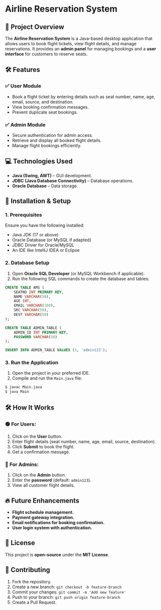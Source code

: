 # Airline Reservation System

## 📌 Project Overview
The **Airline Reservation System** is a Java-based desktop application that allows users to book flight tickets, view flight details, and manage reservations. It provides an **admin panel** for managing bookings and a **user interface** for customers to reserve seats.

## 🛠 Features
### ✅ **User Module**
- Book a flight ticket by entering details such as seat number, name, age, email, source, and destination.
- View booking confirmation messages.
- Prevent duplicate seat bookings.

### ✅ **Admin Module**
- Secure authentication for admin access.
- Retrieve and display all booked flight details.
- Manage flight bookings efficiently.

## 💻 Technologies Used
- **Java (Swing, AWT)** – GUI development.
- **JDBC (Java Database Connectivity)** – Database operations.
- **Oracle Database** – Data storage.

## 🚀 Installation & Setup
### 1. **Prerequisites**
Ensure you have the following installed:
- Java JDK (17 or above)
- Oracle Database (or MySQL if adapted)
- JDBC Driver for Oracle/MySQL
- An IDE like IntelliJ IDEA or Eclipse


### 2. **Database Setup**
1. Open **Oracle SQL Developer** (or MySQL Workbench if applicable).
2. Run the following SQL commands to create the database and tables:
```sql
CREATE TABLE AMS (
    SEATNO INT PRIMARY KEY,
    NAME VARCHAR(50),
    AGE INT,
    EMAIL VARCHAR(100),
    SRC VARCHAR(50),
    DEST VARCHAR(50)
);

CREATE TABLE ADMIN_TABLE (
    ADMIN_ID INT PRIMARY KEY,
    PASSWORD VARCHAR(50)
);

INSERT INTO ADMIN_TABLE VALUES (1, 'admin123');
```

### 3. **Run the Application**
1. Open the project in your preferred IDE.
2. Compile and run the `Main.java` file:
```sh
$ javac Main.java
$ java Main
```

## 🛠 How It Works
### 🟢 **For Users:**
1. Click on the **User** button.
2. Enter flight details (seat number, name, age, email, source, destination).
3. Click **Submit** to book the flight.
4. Get a confirmation message.

### 🔵 **For Admins:**
1. Click on the **Admin** button.
2. Enter the **password** (default: `admin123`).
3. View all customer flight details.

## 🔥 Future Enhancements
- **Flight schedule management.**
- **Payment gateway integration.**
- **Email notifications for booking confirmation.**
- **User login system with authentication.**

## 📜 License
This project is **open-source** under the **MIT License**.

## 🤝 Contributing
1. Fork the repository.
2. Create a new branch: `git checkout -b feature-branch`
3. Commit your changes: `git commit -m 'Add new feature'`
4. Push to your branch: `git push origin feature-branch`
5. Create a Pull Request.


